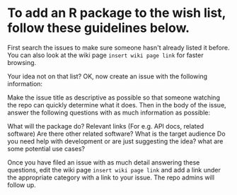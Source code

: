 # To add an R package to the wish list, follow these guidelines below.

First search the issues to make sure someone hasn't already listed it before. You can also look at the wiki page `insert wiki page link` for faster browsing.

Your idea not on that list? OK, now create an issue with the following information:

Make the issue title as descriptive as possible so that someone watching the repo can quickly determine what it does. Then in the body of the issue, answer the following questions with as much information as possible:


What will the package do?
Relevant links (For e.g. API docs, related software)
Are there other related software?
What is the target audience
Do you need help with development or are just suggesting the idea?
what are some potential use cases?


Once you have filed an issue with as much detail answering these questions, edit the wiki page `insert wiki page link` and add a link under the appropriate category with a link to your issue. The repo admins will follow up.